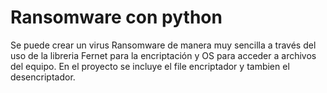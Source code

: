 # Ransomware con python

Se puede crear un virus Ransomware de manera muy sencilla a través del uso de la libreria Fernet para la encriptación y OS para acceder a archivos del equipo. 
En el proyecto se incluye el file encriptador y tambien el desencriptador. 
